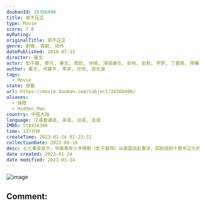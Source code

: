 ```yaml
---
doubanId: 26366496
title: 邪不压正
type: Movie
score: 7.0
myRating: 
originalTitle: 邪不压正
genre: 剧情, 喜剧, 动作
datePublished: 2018-07-13
director: 姜文
actor: 彭于晏, 廖凡, 姜文, 周韵, 许晴, 泽田谦也, 安地, 史航, 李梦, 丁嘉丽, 陈曦, 刘博琛
author: 姜文, 何冀平, 李非, 孙悦, 张北海
tags:
  - Movie
state: 想看
url: https://movie.douban.com/subject/26366496/
aliases:
  - 侠隐
  - Hidden_Man
country: 中国大陆
language: 汉语普通话, 英语, 日语, 法语
IMDb: tt8434380
time: 137分钟
createTime: 2023-01-24 01:23:31
collectionDate: 2022-09-16
desc: 七七事变前夕，华裔青年小亨德勒（彭于晏饰）从美国远赴重洋，回到阔别十数年之久的北平从医。然而他真正的名字叫李天然，十三岁那年曾亲眼目睹师父一家遭师兄朱潜龙（廖凡饰）和日本人根本一郎（泽田谦也饰）...
date created: 2023-01-24
date modified: 2023-03-14
---
```


![image](p2526297221.jpg)

Comment:
---
